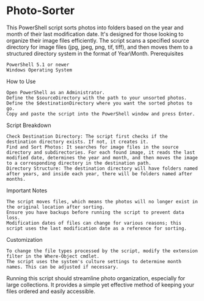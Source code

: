 # Photo-Sorter

This PowerShell script sorts photos into folders based on the year and month of their last modification date. It's designed for those looking to organize their image files efficiently. The script scans a specified source directory for image files (jpg, jpeg, png, tif, tiff), and then moves them to a structured directory system in the format of Year\Month.
Prerequisites

    PowerShell 5.1 or newer
    Windows Operating System

How to Use

    Open PowerShell as an Administrator.
    Define the $sourceDirectory with the path to your unsorted photos.
    Define the $destinationDirectory where you want the sorted photos to go.
    Copy and paste the script into the PowerShell window and press Enter.

Script Breakdown

    Check Destination Directory: The script first checks if the destination directory exists. If not, it creates it.
    Find and Sort Photos: It searches for image files in the source directory and subdirectories. For each found image, it reads the last modified date, determines the year and month, and then moves the image to a corresponding directory in the destination path.
    Directory Structure: The destination directory will have folders named after years, and inside each year, there will be folders named after months.

Important Notes

    The script moves files, which means the photos will no longer exist in the original location after sorting.
    Ensure you have backups before running the script to prevent data loss.
    Modification dates of files can change for various reasons; this script uses the last modification date as a reference for sorting.

Customization

    To change the file types processed by the script, modify the extension filter in the Where-Object cmdlet.
    The script uses the system's culture settings to determine month names. This can be adjusted if necessary.

Running this script should streamline photo organization, especially for large collections. It provides a simple yet effective method of keeping your files ordered and easily accessible.
